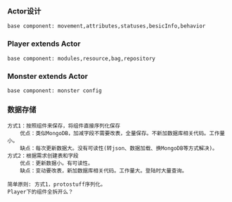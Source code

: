 ### Actor设计
    base component: movement,attributes,statuses,besicInfo,behavior

### Player extends Actor
    base component: modules,resource,bag,repository

### Monster extends Actor
    base component: monster config


### 数据存储
    方式1：按照组件来保存，将组件直接序列化保存
        优点：类似MongoDB，加减字段不需要改表，全量保存。不新加数据库相关代码。工作量小。
        缺点：每次更新数据大。没有可读性(转json、数据加载、换MongoDB等方式解决)。
    方式2：根据需求创建表和字段
        优点：更新数据小。有可读性。
        缺点：变动要改表，新加数据库相关代码。工作量大。登陆时大量查询。

    简单原则: 方式1，protostuff序列化。
    Player下的组件全拆开么？